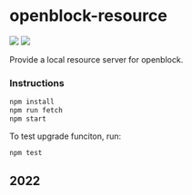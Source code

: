 # openblock-resource

![](https://img.shields.io/travis/com/openblockcc/openblock-resource) ![](https://img.shields.io/github/license/openblockcc/openblock-resource)

Provide a local resource server for openblock.

### Instructions

```bash
npm install
npm run fetch
npm start
```

To test upgrade funciton, run:

```bash
npm test
```


## 2022